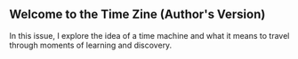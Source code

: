 ## Welcome to the Time Zine (Author's Version)

In this issue, I explore the idea of a time machine and what it means to travel through moments of learning and discovery.
